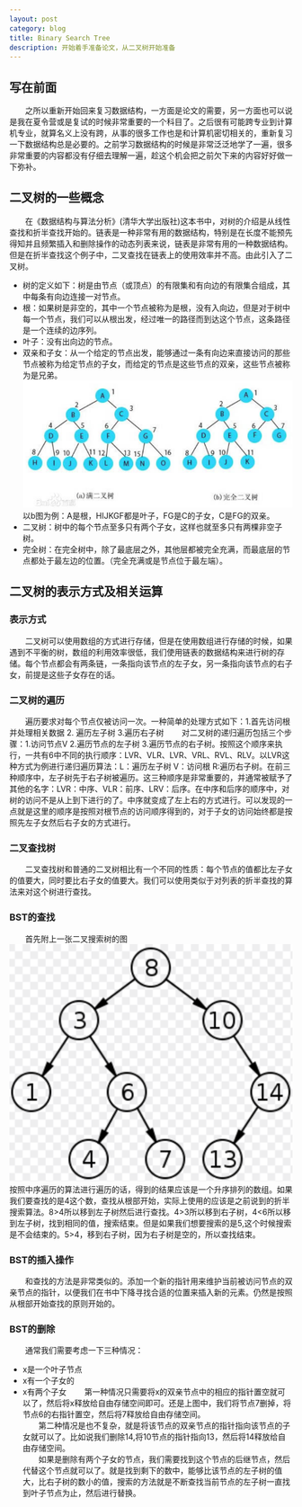 ```yaml
---
layout: post
category: blog
title: Binary Search Tree
description: 开始着手准备论文，从二叉树开始准备
---
```


## 写在前面
　　之所以重新开始回来复习数据结构，一方面是论文的需要，另一方面也可以说是我在夏令营或是复试的时候非常重要的一个科目了。之后很有可能跨专业到计算机专业，就算名义上没有跨，从事的很多工作也是和计算机密切相关的，重新复习一下数据结构总是必要的。之前学习数据结构的时候是非常泛泛地学了一遍，很多非常重要的内容都没有仔细去理解一遍，趁这个机会把之前欠下来的内容好好做一下弥补。

## 二叉树的一些概念
　　在《数据结构与算法分析》(清华大学出版社)这本书中，对树的介绍是从线性查找和折半查找开始的。链表是一种非常有用的数据结构，特别是在长度不能预先得知并且频繁插入和删除操作的动态列表来说，链表是非常有用的一种数据结构。但是在折半查找这个例子中，二叉查找在链表上的使用效率并不高。由此引入了二叉树。
- 树的定义如下：树是由节点（或顶点）的有限集和有向边的有限集合组成，其中每条有向边连接一对节点。
- 根：如果树是非空的，其中一个节点被称为是根，没有入向边，但是对于树中每一个节点，我们可以从根出发，经过唯一的路径而到达这个节点，这条路径是一个连续的边序列。
- 叶子：没有出向边的节点。
- 双亲和子女：从一个给定的节点出发，能够通过一条有向边来直接访问的那些节点被称为给定节点的子女，而给定的节点是这些节点的双亲，这些节点被称为是兄弟。
![](/downloads/二叉树.png)
　　以b图为例：A是根，HIJKGF都是叶子，FG是C的子女，C是FG的双亲。
- 二叉树：树中的每个节点至多只有两个子女，这样也就至多只有两棵非空子树。
- 完全树：在完全树中，除了最底层之外，其他层都被完全充满，而最底层的节点都处于最左边的位置。（完全充满或是节点位于最左端）。

## 二叉树的表示方式及相关运算
### 表示方式
　　二叉树可以使用数组的方式进行存储，但是在使用数组进行存储的时候，如果遇到不平衡的树，数组的利用效率很低，我们使用链表的数据结构来进行树的存储。每个节点都会有两条链，一条指向该节点的左子女，另一条指向该节点的右子女，前提是这些子女存在的话。
### 二叉树的遍历
　　遍历要求对每个节点仅被访问一次。一种简单的处理方式如下：1.首先访问根并处理相关数据 2. 遍历左子树 3.遍历右子树
　　对二叉树的递归遍历包括三个步骤：1.访问节点V 2.遍历节点的左子树 3.遍历节点的右子树。按照这个顺序来执行，一共有6中不同的执行顺序：LVR、VLR、LVR、VRL、RVL、RLV。以LVR这种方式为例进行递归遍历算法：L：遍历左子树 V：访问根 R:遍历右子树。在前三种顺序中，左子树先于右子树被遍历。这三种顺序是非常重要的，并通常被赋予了其他的名字：LVR：中序、VLR：前序、LRV：后序。在中序和后序的顺序中，对树的访问不是从上到下进行的了。中序就变成了左上右的方式进行。可以发现的一点就是这里的顺序是按照对根节点的访问顺序得到的，对于子女的访问始终都是按照先左子女然后右子女的方式进行。
### 二叉查找树
　　二叉查找树和普通的二叉树相比有一个不同的性质：每个节点的值都比左子女的值要大，同时要比右子女的值要大。我们可以使用类似于对列表的折半查找的算法来对这个树进行查找。
### BST的查找
　　首先附上一张二叉搜索树的图![](/downloads/BST.png)
　　按照中序遍历的算法进行遍历的话，得到的结果应该是一个升序排列的数组。如果我们要查找的是4这个数，查找从根部开始，实际上使用的应该是之前说到的折半搜索算法。8>4所以移到左子树然后进行查找。4>3所以移到右子树，4<6所以移到左子树，找到相同的值，搜索结束。但是如果我们想要搜索的是5,这个时候搜索是不会结束的。5>4，移到右子树，因为右子树是空的，所以查找结束。
### BST的插入操作
　　和查找的方法是非常类似的。添加一个新的指针用来维护当前被访问节点的双亲节点的指针，以便我们在书中下降寻找合适的位置来插入新的元素。仍然是按照从根部开始查找的原则开始的。
### BST的删除
　　通常我们需要考虑一下三种情况：
- x是一个叶子节点
- x有一个子女的
- x有两个子女
　　第一种情况只需要将x的双亲节点中的相应的指针置空就可以了，然后将x释放给自由存储空间即可。还是上图中，我们将节点7删掉，将节点6的右指针置空，然后将7释放给自由存储空间。<br>
　　第二种情况是也不复杂，就是将该节点的双亲节点的指针指向该节点的子女就可以了。比如说我们删除14,将10节点的指针指向13，然后将14释放给自由存储空间。<br>
　　如果是删除有两个子女的节点，我们需要找到这个节点的后继节点，然后代替这个节点就可以了。就是找到剩下的数中，能够比该节点的左子树的值大，比右子树的数小的值，搜索的方法就是不断查找当前节点的左子树一直找到叶子节点为止，然后进行替换。
　　
